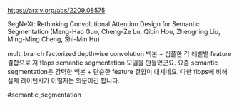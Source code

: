 https://arxiv.org/abs/2209.08575

SegNeXt: Rethinking Convolutional Attention Design for Semantic Segmentation (Meng-Hao Guo, Cheng-Ze Lu, Qibin Hou, Zhengning Liu, Ming-Ming Cheng, Shi-Min Hu)

multi branch factorized depthwise convolution 백본 + 심플한 각 레벨별 feature 결합으로 저 flops semantic segmentation 모델을 만들었군요. 요즘 semantic segmentation은 강력한 백본 + 단순한 feature 결합이 대세네요. 다만 flops에 비해 실제 레이턴시가 어떨지는 의문이긴 합니다.

#semantic_segmentation 